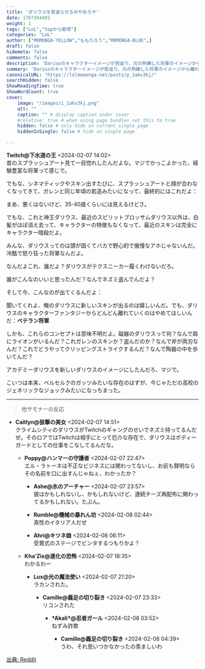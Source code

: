 ```yaml
---
title: 'ダリウスを若返らせるのやめろや'
date: 1707364401
weight: 1
tags: ["LoL","topから取得"]
categories: "LoL"
author: ["MOMONGA-YELLOW","ももたろう","MOMONGA-BLUE",]
draft: false
hidemeta: false
comments: false
description: 'Dariusのキャラクターイメージが若返り、元の熟練した将軍のイメージから離れていることに対するファンの不満。'
summary: 'Dariusのキャラクターイメージが若返り、元の熟練した将軍のイメージから離れていることに対するファンの不満。'
canonicalURL: "https://lolmomonga.net/posts/p_1akv3kj/"
searchHidden: false
ShowReadingTime: true
ShowWordCount: true
cover:
    image: "/images/i_1akv3kj.png"
    alt: ""
    caption: "" # display caption under cover
    #relative: true # when using page bundles set this to true
    hidden: false # only hide on current single page
    hiddenInSingle: false # hide on single page

---
```

**Twitch@下水道の王** <2024-02-07 14:02>  
昔のスプラッシュアート見て一目惚れしたんだよな。マジでかっこよかった、経験豊富な将軍って感じで。

でもな、シネマティックやスキン出すたびに、スプラッシュアートと顔が合わなくなってきて、ガレンと同じ年頃の若造みたいになって、最終的にはこれだよ：

まあ、悪くはないけど、35-40歳くらいには見えるけどさ。

でもな、これと神王ダリウス、最近のスピリットブロッサムダリウス以外は、白髪がほぼ消え去って、キャラクターの特徴もなくなって、最近のスキンは完全にキャラクター暗殺だよ。

みんな、ダリウスってのは頭が固くてバカで野心的で傲慢なアホじゃないんだ。冷酷で怒り狂った将軍なんだよ。

なんだよこれ、誰だよ？ダリウスがテクスニーカー履くわけないだろ。

誰がこんなのいいと思ったんだ？なんでネズミ盗んでんだよ？

そして今、こんなのが出てくるんだよ：

聞いてくれよ、俺のダリウスに新しいスキンが出るのは嬉しいんだ。でも、ダリウスのキャラクターファンタジーからどんどん離れていくのはやめてほしいんだ：****ベテラン将軍****

しかも、これらのコンセプトは意味不明だよ。磁器のダリウスって何？なんで肩にライオンがいるんだ？これガレンのスキンか？盗んだのか？なんで斧が両刃なんだ？これでどうやってクリッピングストライクするんだ？なんで陶器の中を歩いてんだ？

アカデミーダリウスを新しいダリウスのイメージにしたんだろ、マジで。

こいつは本来、ベルセルクのガッツみたいな存在のはずが、今じゃただの高校のジェネリックなジョックみたいになっちまった。  

---

> 他サモナーの反応  

- **Caitlyn@狙撃の美女** <2024-02-07 14:51>   
クライムシティのダリウスがTwitchのギャングのせいでネズミ持ってるんだぜ。そのロアではTwitchは相手にとって厄介な存在で、ダリウスはボディーガードとしての仕事をこなしてるんだな。  

  - **Poppy@ハンマーの守護者** <2024-02-07 22:47>   
  エル・ラトーネは不正なビジネスには関わってないし、お前も賢明ならその名前を口に出すんじゃねぇ、わかったか？  

    - **Ashe@氷のアーチャー** <2024-02-07 23:57>   
    彼はかもしれないし、かもしれないけど、連続チーズ再配布に関わってるかもしれない。たぶん。  

    - **Rumble@機械の暴れん坊** <2024-02-08 02:44>   
    真性のイタリア人だぜ  

    - **Ahri@キツネ娘** <2024-02-08 06:11>   
    受賞式のステージでビンタするつもりかよ？  

  - **Kha'Zix@進化の恐怖** <2024-02-07 18:35>   
  わかるわー  

    - **Lux@光の魔法使い** <2024-02-07 21:20>   
    ラカンされた。  

      - **Camille@義足の切り裂き** <2024-02-07 23:33>   
      リコンされた  

        - **†Akali†@忍者ガール** <2024-02-08 03:52>   
        ねずみ詐欺  

          - **Camille@義足の切り裂き** <2024-02-08 04:39>   
          うわ、それ思いつかなかったの羨ましいわ  




[出典: Reddit](https://www.reddit.com//r/leagueoflegends/comments/1akv3kj/stop_making_darius_younger/)
